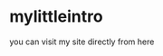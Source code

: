 # mylittleintro
you can visit my site directly from here
[](https://aanchal1114.github.io/mylittleintro/)
